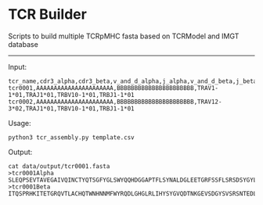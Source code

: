 # TCR Builder

Scripts to build multiple TCRpMHC fasta based on TCRModel and IMGT database

---

Input:

```
tcr_name,cdr3_alpha,cdr3_beta,v_and_d_alpha,j_alpha,v_and_d_beta,j_beta
tcr0001,AAAAAAAAAAAAAAAAAAAAAA,BBBBBBBBBBBBBBBBBBBBBB,TRAV1-1*01,TRAJ1*01,TRBV10-1*01,TRBJ1-1*01
tcr0002,AAAAAAAAAAAAAAAAAAAAAA,BBBBBBBBBBBBBBBBBBBBBB,TRAV12-3*02,TRAJ1*01,TRBV10-1*01,TRBJ1-1*01
```

Usage:

```
python3 tcr_assembly.py template.csv
```

Output:

```
cat data/output/tcr0001.fasta 
>tcr0001Alpha
SLEQPSEVTAVEGAIVQINCTYQTSGFYGLSWYQQHDGGAPTFLSYNALDGLEETGRFSSFLSRSDSYGYLLLQELQMKDSASYFAAAAAAAAAAAAAAAAAAAAAAGKGTRVSTSP
>tcr0001Beta
ITQSPRHKITETGRQVTLACHQTWNHNNMFWYRQDLGHGLRLIHYSYGVQDTNKGEVSDGYSVSRSNTEDLPLTLESAASSQTSVYFBBBBBBBBBBBBBBBBBBBBBBGQGTRLTVV
```
